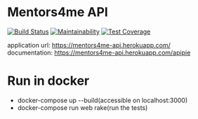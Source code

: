# Mentors4me API
[![Build Status](https://travis-ci.org/gimmyxd/mentors4me-api.svg?branch=master)](https://travis-ci.org/gimmyxd/mentors4me-api) [![Maintainability](https://api.codeclimate.com/v1/badges/8615ef10d6c036d4caca/maintainability)](https://codeclimate.com/github/PopescuGheorghe/menotors4me-api/maintainability) [![Test Coverage](https://api.codeclimate.com/v1/badges/8615ef10d6c036d4caca/test_coverage)](https://codeclimate.com/github/PopescuGheorghe/menotors4me-api/test_coverage)

application url: https://mentors4me-api.herokuapp.com/ <br>
documentation: https://mentors4me-api.herokuapp.com/apipie


# Run in docker
- docker-compose up --build(accessible on localhost:3000)
- docker-compose run web rake(run the tests)
